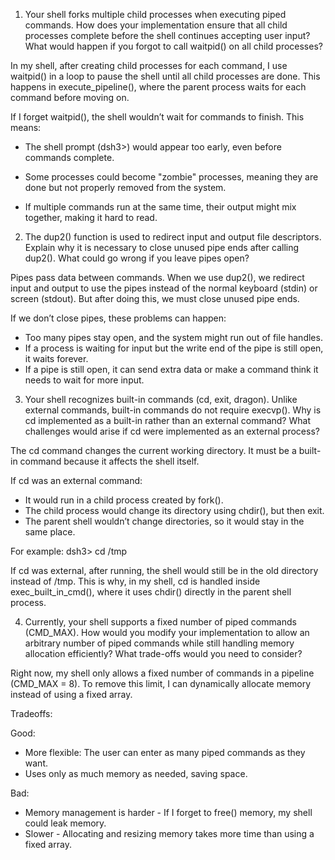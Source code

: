 1. Your shell forks multiple child processes when executing piped commands. How does your implementation ensure that all child processes complete before the shell continues accepting user input? What would happen if you forgot to call waitpid() on all child processes?

In my shell, after creating child processes for each command, I use waitpid() in a loop to pause the shell until all child processes are done. This happens in execute_pipeline(), where the parent process waits for each command before moving on.

If I forget waitpid(), the shell wouldn’t wait for commands to finish. This means:

- The shell prompt (dsh3>) would appear too early, even before commands complete.
  
- Some processes could become "zombie" processes, meaning they are done but not properly removed from the system.

- If multiple commands run at the same time, their output might mix together, making it hard to read.

2. The dup2() function is used to redirect input and output file descriptors. Explain why it is necessary to close unused pipe ends after calling dup2(). What could go wrong if you leave pipes open?

Pipes pass data between commands. When we use dup2(), we redirect input and output to use the pipes instead of the normal keyboard (stdin) or screen (stdout). But after doing this, we must close unused pipe ends.

If we don’t close pipes, these problems can happen:

- Too many pipes stay open, and the system might run out of file handles.
- If a process is waiting for input but the write end of the pipe is still open, it waits forever.
- If a pipe is still open, it can send extra data or make a command think it needs to wait for more input.


3. Your shell recognizes built-in commands (cd, exit, dragon). Unlike external commands, built-in commands do not require execvp(). Why is cd implemented as a built-in rather than an external command? What challenges would arise if cd were implemented as an external process?

The cd command changes the current working directory. It must be a built-in command because it affects the shell itself.

If cd was an external command:

- It would run in a child process created by fork().
- The child process would change its directory using chdir(), but then exit.
- The parent shell wouldn’t change directories, so it would stay in the same place.

For example: dsh3> cd /tmp

If cd was external, after running, the shell would still be in the old directory instead of /tmp.
This is why, in my shell, cd is handled inside exec_built_in_cmd(), where it uses chdir() directly in the parent shell process.




4. Currently, your shell supports a fixed number of piped commands (CMD_MAX). How would you modify your implementation to allow an arbitrary number of piped commands while still handling memory allocation efficiently? What trade-offs would you need to consider?

Right now, my shell only allows a fixed number of commands in a pipeline (CMD_MAX = 8). To remove this limit, I can dynamically allocate memory instead of using a fixed array.

Tradeoffs:

Good:

- More flexible: The user can enter as many piped commands as they want.
- Uses only as much memory as needed, saving space.

Bad:

- Memory management is harder - If I forget to free() memory, my shell could leak memory.
- Slower - Allocating and resizing memory takes more time than using a fixed array.
